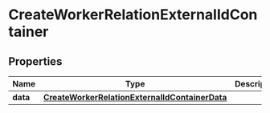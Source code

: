 

# CreateWorkerRelationExternalIdContainer


## Properties

| Name | Type | Description | Notes |
|------------ | ------------- | ------------- | -------------|
|**data** | [**CreateWorkerRelationExternalIdContainerData**](CreateWorkerRelationExternalIdContainerData.md) |  |  [optional] |



